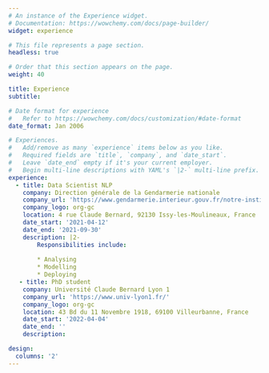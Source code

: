 ```yaml
---
# An instance of the Experience widget.
# Documentation: https://wowchemy.com/docs/page-builder/
widget: experience

# This file represents a page section.
headless: true

# Order that this section appears on the page.
weight: 40

title: Experience
subtitle:

# Date format for experience
#   Refer to https://wowchemy.com/docs/customization/#date-format
date_format: Jan 2006

# Experiences.
#   Add/remove as many `experience` items below as you like.
#   Required fields are `title`, `company`, and `date_start`.
#   Leave `date_end` empty if it's your current employer.
#   Begin multi-line descriptions with YAML's `|2-` multi-line prefix.
experience:
  - title: Data Scientist NLP
    company: Direction générale de la Gendarmerie nationale
    company_url: 'https://www.gendarmerie.interieur.gouv.fr/notre-institution/nos-composantes/au-niveau-central/direction-generale'
    company_logo: org-gc
    location: 4 rue Claude Bernard, 92130 Issy-les-Moulineaux, France
    date_start: '2021-04-12'
    date_end: '2021-09-30'
    description: |2-
        Responsibilities include:
        
        * Analysing
        * Modelling
        * Deploying
   - title: PhD student
    company: Université Claude Bernard Lyon 1
    company_url: 'https://www.univ-lyon1.fr/'
    company_logo: org-gc
    location: 43 Bd du 11 Novembre 1918, 69100 Villeurbanne, France
    date_start: '2022-04-04'
    date_end: ''
    description: 

design:
  columns: '2'
---
```

